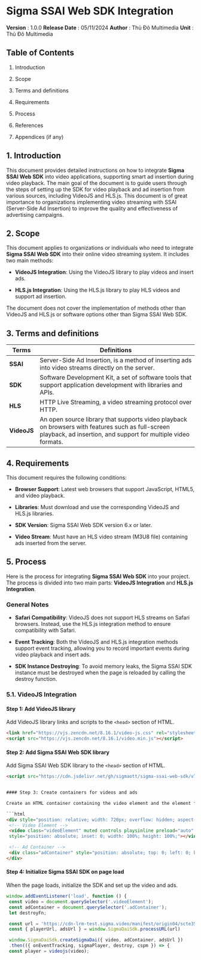 # Sigma SSAI Web SDK Integration

**Version** : 1.0.0
**Release Date** : 05/11/2024
**Author** : Thủ Đô Multimedia
**Unit** : Thủ Đô Multimedia

## Table of Contents

1. Introduction

2. Scope
3. Terms and definitions
4. Requirements
5. Process
6. References
7. Appendices (if any)

## 1. Introduction

This document provides detailed instructions on how to integrate **Sigma SSAI Web SDK** into video applications, supporting smart ad insertion during video playback. The main goal of the document is to guide users through the steps of setting up the SDK for video playback and ad insertion from various sources, including VideoJS and HLS.js. This document is of great importance to organizations implementing video streaming with SSAI (Server-Side Ad Insertion) to improve the quality and effectiveness of advertising campaigns.

## 2. Scope

This document applies to organizations or individuals who need to integrate **Sigma SSAI Web SDK** into their online video streaming system. It includes two main methods:

- **VideoJS Integration**: Using the VideoJS library to play videos and insert ads.

- **HLS.js Integration**: Using the HLS.js library to play HLS videos and support ad insertion.

The document does not cover the implementation of methods other than VideoJS and HLS.js or software options other than Sigma SSAI Web SDK.

## 3. Terms and definitions

| Terms | Definitions |
| ------------- | ----------------------------------------------------------------------------- |
| **SSAI** | Server-Side Ad Insertion, is a method of inserting ads into video streams directly on the server. |
| **SDK** | Software Development Kit, a set of software tools that support application development with libraries and APIs. |
| **HLS** | HTTP Live Streaming, a video streaming protocol over HTTP. |
| **VideoJS** | An open source library that supports video playback on browsers with features such as full-screen playback, ad insertion, and support for multiple video formats. |

## 4. Requirements

This document requires the following conditions:

- **Browser Support**: Latest web browsers that support JavaScript, HTML5, and video playback.

- **Libraries**: Must download and use the corresponding VideoJS and HLS.js libraries.

- **SDK Version**: Sigma SSAI Web SDK version 6.x or later.

- **Video Stream**: Must have an HLS video stream (M3U8 file) containing ads inserted from the server.

## 5. Process

Here is the process for integrating **Sigma SSAI Web SDK** into your project. The process is divided into two main parts: **VideoJS Integration** and **HLS.js Integration**.

### General Notes

- **Safari Compatibility**: VideoJS does not support HLS streams on Safari browsers. Instead, use the HLS.js integration method to ensure compatibility with Safari.

- **Event Tracking**: Both the VideoJS and HLS.js integration methods support event tracking, allowing you to record important events during video playback and insert ads.

- **SDK Instance Destroying**: To avoid memory leaks, the Sigma SSAI SDK instance must be destroyed when the page is reloaded by calling the destroy function.

### 5.1. VideoJS Integration

#### Step 1: Add VideoJS library

Add VideoJS library links and scripts to the `<head>` section of HTML.

```html
<link href="https://vjs.zencdn.net/8.16.1/video-js.css" rel="stylesheet" />
<script src="https://vjs.zencdn.net/8.16.1/video.min.js"></script>
```

#### Step 2: Add Sigma SSAI Web SDK library

Add Sigma SSAI Web SDK library to the `<head>` section of HTML.

```html
<script src="https://cdn.jsdelivr.net/gh/sigmaott/sigma-ssai-web-sdk/v7/build/sdk-dai.iife.js"></script>


#### Step 3: Create containers for videos and ads

Create an HTML container containing the video element and the element for the ad:

```html
<div style="position: relative; width: 720px; overflow: hidden; aspect-ratio: 16/9;">
 <!-- Video Element -->
 <video class="videoElement" muted controls playsinline preload="auto"
 style="position: absolute; inset: 0; width: 100%; height: 100%;"></video>

 <!-- Ad Container -->
 <div class="adContainer" style="position: absolute; top: 0; left: 0; bottom: 0; right: 0; overflow: hidden; width: 100%;"></div>
</div>
```

#### Step 4: Initialize Sigma SSAI SDK on page load

When the page loads, initialize the SDK and set up the video and ads.

```javascript
window.addEventListener('load', function () {
 const video = document.querySelector('.videoElement');
 const adContainer = document.querySelector('.adContainer');
 let destroyFn;

 const url = 'https://cdn-lrm-test.sigma.video/manifest/origin04/scte35-av6s-clear/master.m3u8?sigma.dai.adsEn dpoint=c1995593-784e-454e-b667-4b1ff441738e&sigma.dai.userId=abcd1234&sigma.dai.sessionId=xyz987';
 const { playerUrl, adsUrl } = window.SigmaDaiSdk.processURL(url)

 window.SigmaDaiSdk.createSigmaDai({ video, adContainer, adsUrl })
 .then(({ onEventTracking, sigmaPlayer, destroy, cspm }) => {
 const player = videojs(video);
